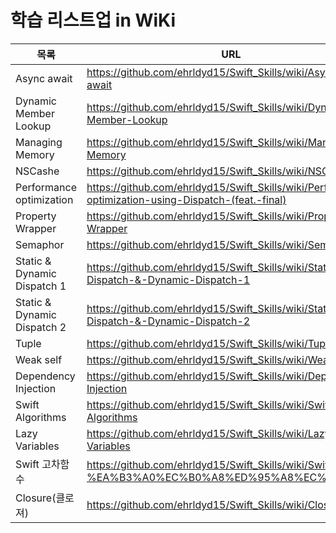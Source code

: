 # 학습 리스트업 in WiKi

| 목록 | URL |
| ------ | ------ |
| Async await | https://github.com/ehrldyd15/Swift_Skills/wiki/Async---await |
| Dynamic Member Lookup | https://github.com/ehrldyd15/Swift_Skills/wiki/Dynamic-Member-Lookup |
| Managing Memory | https://github.com/ehrldyd15/Swift_Skills/wiki/Managing-Memory |
| NSCashe | https://github.com/ehrldyd15/Swift_Skills/wiki/NSCache |
| Performance optimization | https://github.com/ehrldyd15/Swift_Skills/wiki/Performance-optimization-using-Dispatch-(feat.-final) |
| Property Wrapper | https://github.com/ehrldyd15/Swift_Skills/wiki/Property-Wrapper |
| Semaphor | https://github.com/ehrldyd15/Swift_Skills/wiki/Semaphor |
| Static & Dynamic Dispatch 1 | https://github.com/ehrldyd15/Swift_Skills/wiki/Static-Dispatch-&-Dynamic-Dispatch-1 |
| Static & Dynamic Dispatch 2 | https://github.com/ehrldyd15/Swift_Skills/wiki/Static-Dispatch-&-Dynamic-Dispatch-2 |
| Tuple | https://github.com/ehrldyd15/Swift_Skills/wiki/Tuple |
| Weak self | https://github.com/ehrldyd15/Swift_Skills/wiki/Weak-self |
| Dependency Injection | https://github.com/ehrldyd15/Swift_Skills/wiki/Dependency-Injection |
| Swift Algorithms | https://github.com/ehrldyd15/Swift_Skills/wiki/Swift-Algorithms |
| Lazy Variables | https://github.com/ehrldyd15/Swift_Skills/wiki/Lazy-Variables |
| Swift 고차함수 | https://github.com/ehrldyd15/Swift_Skills/wiki/Swift-%EA%B3%A0%EC%B0%A8%ED%95%A8%EC%88%98 |
| Closure(클로져) | https://github.com/ehrldyd15/Swift_Skills/wiki/Closure |








